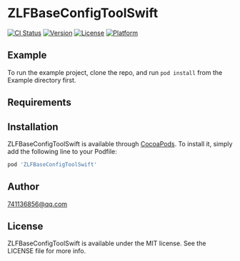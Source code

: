 # ZLFBaseConfigToolSwift

[![CI Status](https://img.shields.io/travis/741136856@qq.com/ZLFBaseConfigToolSwift.svg?style=flat)](https://travis-ci.org/741136856@qq.com/ZLFBaseConfigToolSwift)
[![Version](https://img.shields.io/cocoapods/v/ZLFBaseConfigToolSwift.svg?style=flat)](https://cocoapods.org/pods/ZLFBaseConfigToolSwift)
[![License](https://img.shields.io/cocoapods/l/ZLFBaseConfigToolSwift.svg?style=flat)](https://cocoapods.org/pods/ZLFBaseConfigToolSwift)
[![Platform](https://img.shields.io/cocoapods/p/ZLFBaseConfigToolSwift.svg?style=flat)](https://cocoapods.org/pods/ZLFBaseConfigToolSwift)

## Example

To run the example project, clone the repo, and run `pod install` from the Example directory first.

## Requirements

## Installation

ZLFBaseConfigToolSwift is available through [CocoaPods](https://cocoapods.org). To install
it, simply add the following line to your Podfile:

```ruby
pod 'ZLFBaseConfigToolSwift'
```

## Author

741136856@qq.com

## License

ZLFBaseConfigToolSwift is available under the MIT license. See the LICENSE file for more info.
